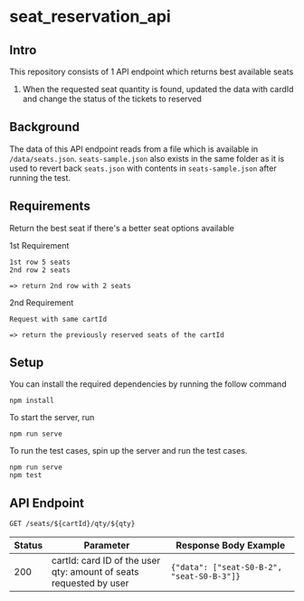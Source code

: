 
#  seat_reservation_api

##  Intro

This repository consists of 1 API endpoint which returns best available seats
1. When the requested seat quantity is found, updated the data with cardId and change the status of the tickets to reserved

## Background
The data of this API endpoint reads from a file which is available in `/data/seats.json`. `seats-sample.json` also exists in the same folder as it is used to revert back `seats.json` with contents in `seats-sample.json` after running the test.

## Requirements
Return the best seat if there's a better seat options available

1st Requirement
```
1st row 5 seats
2nd row 2 seats

=> return 2nd row with 2 seats
```

2nd Requirement
```
Request with same cartId

=> return the previously reserved seats of the cartId
```


##  Setup

You can install the required dependencies by running the follow command

```
npm install

```

To start the server, run

```
npm run serve
```

To run the test cases, spin up the server and run the test cases.

```
npm run serve
npm test
```



##  API Endpoint

```http
GET /seats/${cartId}/qty/${qty}
```


|Status| Parameter | Response Body Example |
|--|--|--|
| 200 | cartId: card ID of the user <br/> qty: amount of seats requested by user|<code>{"data": ["seat-S0-B-2", "seat-S0-B-3"]}</code> |

